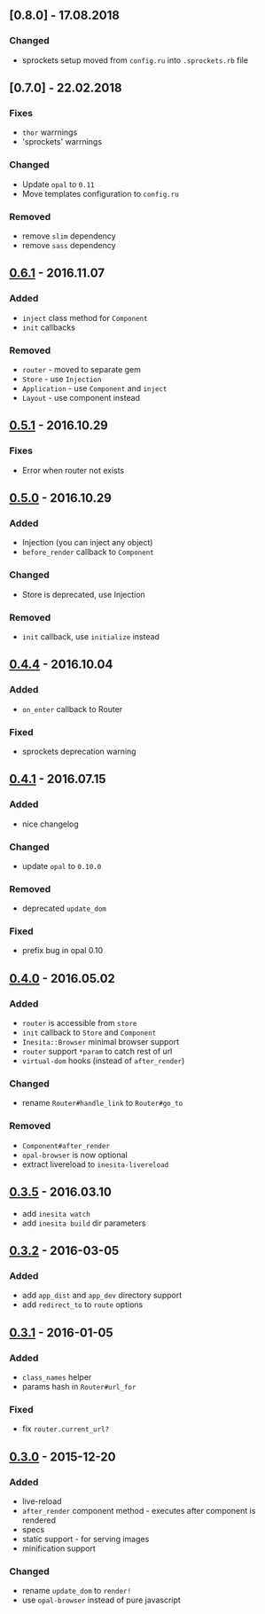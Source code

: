 ## [0.8.0] - 17.08.2018

### Changed
- sprockets setup moved from `config.ru` into `.sprockets.rb` file


## [0.7.0] - 22.02.2018

### Fixes
- `thor` warrnings
- 'sprockets' warrnings

### Changed
- Update `opal` to `0.11`
- Move templates configuration to `config.ru`

### Removed
- remove `slim` dependency
- remove `sass` dependency


## [0.6.1] - 2016.11.07

### Added
- `inject` class method for `Component`
- `init` callbacks

### Removed
- `router` - moved to separate gem
- `Store` - use `Injection`
- `Application` - use `Component` and `inject`
- `Layout` - use component instead

## [0.5.1] - 2016.10.29

### Fixes
- Error when router not exists


## [0.5.0] - 2016.10.29

### Added
- Injection (you can inject any object)
- `before_render` callback to `Component`

### Changed
- Store is deprecated, use Injection

### Removed
- `init` callback, use `initialize` instead


## [0.4.4] - 2016.10.04

### Added
- `on_enter` callback to Router

### Fixed
- sprockets deprecation warning


## [0.4.1] - 2016.07.15

### Added
- nice changelog

### Changed
- update `opal` to `0.10.0`

### Removed
- deprecated `update_dom`

### Fixed
- prefix bug in opal 0.10


## [0.4.0] - 2016.05.02

### Added
- `router` is accessible from `store`
- `init` callback to `Store` and `Component`
- `Inesita::Browser` minimal browser support
- `router` support `*param` to catch rest of url
- `virtual-dom` hooks (instead of `after_render`)

### Changed
- rename `Router#handle_link` to `Router#go_to`

### Removed
- `Component#after_render`
- `opal-browser` is now optional
- extract livereload to `inesita-livereload`


## [0.3.5] - 2016.03.10
- add `inesita watch`
- add `inesita build` dir parameters


## [0.3.2] - 2016-03-05

### Added
- add `app_dist` and `app_dev` directory support
- add `redirect_to` to `route` options


## [0.3.1] - 2016-01-05

### Added
- `class_names` helper
- params hash in `Router#url_for`

### Fixed
- fix `router.current_url?`


## [0.3.0] - 2015-12-20

### Added
- live-reload
- `after_render` component method - executes after component is rendered
- specs
- static support - for serving images
- minification support

### Changed
- rename `update_dom` to `render!`
- use `opal-browser` instead of pure javascript

[Unreleased]: https://github.com/inesita-rb/inesita/compare/v0.6.1...HEAD
[0.6.1]: https://github.com/inesita-rb/inesita/compare/v0.5.1...v0.6.1
[0.5.1]: https://github.com/inesita-rb/inesita/compare/v0.5.0...v0.5.1
[0.5.0]: https://github.com/inesita-rb/inesita/compare/v0.4.1...v0.5.0
[0.4.4]: https://github.com/inesita-rb/inesita/compare/v0.4.1...v0.4.4
[0.4.1]: https://github.com/inesita-rb/inesita/compare/v0.4.0...v0.4.1
[0.4.0]: https://github.com/inesita-rb/inesita/compare/v0.3.5...v0.4.0
[0.4.0]: https://github.com/inesita-rb/inesita/compare/v0.3.5...v0.4.0
[0.3.5]: https://github.com/inesita-rb/inesita/compare/v0.3.2...v0.3.5
[0.3.2]: https://github.com/inesita-rb/inesita/compare/v0.3.1...v0.3.2
[0.3.1]: https://github.com/inesita-rb/inesita/compare/v0.3.0...v0.3.1
[0.3.0]: https://github.com/inesita-rb/inesita/compare/v0.0.0...v0.3.1
